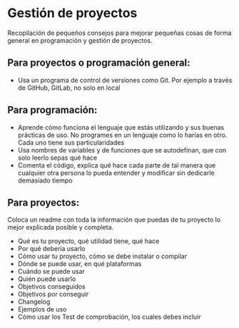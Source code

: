 
# Gestión de proyectos

Recopilación de pequeños consejos para mejorar pequeñas cosas de forma general en programación y gestión de proyectos.

## Para proyectos o programación general:

- Usa un programa de control de versiones como Git. Por ejemplo a través de GitHub, GitLab, no solo en local

## Para programación:

- Aprende cómo funciona el lenguaje que estás utilizando y sus buenas prácticas de uso. No programes en un lenguaje como lo harías en otro. Cada uno tiene sus particularidades
- Usa nombres de variables y de funciones que se autodefinan, que con solo leerlo sepas qué hace
- Comenta el código, explica qué hace cada parte de tal manera que cualquier otra persona lo pueda entender y modificar sin dedicarle demasiado tiempo

## Para proyectos:

Coloca un readme con toda la información que puedas de tu proyecto lo mejor explicada posible y completa. 
- Qué es tu proyecto, qué utilidad tiene, qué hace
- Por qué debería usarlo
- Cómo usar tu proyecto, cómo se debe instalar o compilar
- Dónde se puede usar, en qué plataformas
- Cuándo se puede usar
- Quién puede usarlo
- Objetivos conseguidos
- Objetivos por conseguir
- Changelog
- Ejemplos de uso
- Cómo usar los Test de comprobación, los cuales debes incluir
